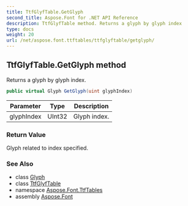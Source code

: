 ```yaml
---
title: TtfGlyfTable.GetGlyph
second_title: Aspose.Font for .NET API Reference
description: TtfGlyfTable method. Returns a glyph by glyph index
type: docs
weight: 20
url: /net/aspose.font.ttftables/ttfglyftable/getglyph/
---
```

## TtfGlyfTable.GetGlyph method

Returns a glyph by glyph index.

```csharp
public virtual Glyph GetGlyph(uint glyphIndex)
```

| Parameter | Type | Description |
| --- | --- | --- |
| glyphIndex | UInt32 | Glyph index. |

### Return Value

Glyph related to index specified.

### See Also

* class [Glyph](../../../aspose.font.glyphs/glyph/)
* class [TtfGlyfTable](../)
* namespace [Aspose.Font.TtfTables](../../ttfglyftable/)
* assembly [Aspose.Font](../../../)


